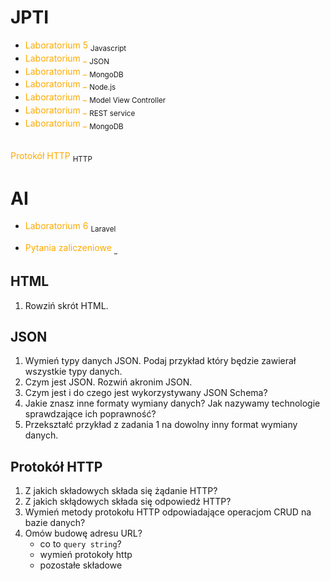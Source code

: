 # JPTI

- <a href="/javascript.html" style="color: #FFAA00; text-decoration: none;">Laboratorium 5</a> <sub>Javascript</sub>
- <a href="/json.html" style="color: #FFAA00;text-decoration: none;">Laboratorium _</a> <sub>JSON</sub>
- <a href="/mongoDB.html" style="color: #FFAA00;text-decoration: none;">Laboratorium _</a> <sub>MongoDB</sub>
- <a href="/node.html" style="color: #FFAA00;text-decoration: none;">Laboratorium _</a> <sub>Node.js</sub>
- <a href="/nodeMVC.html" style="color: #FFAA00;text-decoration: none;">Laboratorium _</a> <sub>Model View Controller</sub>
- <a href="/nodeREST.html" style="color: #FFAA00;text-decoration: none;">Laboratorium _</a> <sub>REST service</sub>
- <a href="/MongoDB.html" style="color: #FFAA00;text-decoration: none;">Laboratorium _</a> <sub>MongoDB</sub>

<br>
<a href="/http.html" style="color: #FFAA00;text-decoration: none;">Protokół HTTP</a> <sub>HTTP</sub>



# AI
- <a href="/laravel/laravel.html" style="color: #FFAA00;text-decoration: none;">Laboratorium 6</a> <sub>Laravel</sub>

- <a href="/laravel/pytania.html" style="color: #FFAA00;text-decoration: none;">Pytania zaliczeniowe</a> <sub>_</sub>

## HTML

1. Rowziń skrót HTML.

## JSON

1. Wymień typy danych JSON. Podaj przykład który będzie zawierał wszystkie typy danych.
2. Czym jest JSON. Rozwiń akronim JSON.
5. Czym jest i do czego jest wykorzystywany JSON Schema?
4. Jakie znasz inne formaty wymiany danych? Jak nazywamy technologie sprawdzające ich poprawność?
5. Przekształć przykład z zadania 1 na dowolny inny format wymiany danych.

## Protokół HTTP

1. Z jakich składowych składa się żądanie HTTP?
2. Z jakich skłądowych składa się odpowiedź HTTP?
3. Wymień metody protokołu HTTP odpowiadające operacjom CRUD na bazie danych?
4. Omów budowę adresu URL?
    - co to `query string`?
    - wymień protokoły http
    - pozostałe składowe





